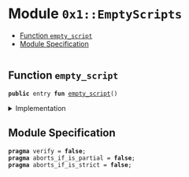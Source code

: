 
<a name="0x1_EmptyScripts"></a>

# Module `0x1::EmptyScripts`



-  [Function `empty_script`](#0x1_EmptyScripts_empty_script)
-  [Module Specification](#@Module_Specification_0)


<pre><code></code></pre>



<a name="0x1_EmptyScripts_empty_script"></a>

## Function `empty_script`



<pre><code><b>public</b> entry <b>fun</b> <a href="EmptyScripts.md#0x1_EmptyScripts_empty_script">empty_script</a>()
</code></pre>



<details>
<summary>Implementation</summary>


<pre><code><b>public</b> entry <b>fun</b> <a href="EmptyScripts.md#0x1_EmptyScripts_empty_script">empty_script</a>() {
}
</code></pre>



</details>

<a name="@Module_Specification_0"></a>

## Module Specification



<pre><code><b>pragma</b> verify = <b>false</b>;
<b>pragma</b> aborts_if_is_partial = <b>false</b>;
<b>pragma</b> aborts_if_is_strict = <b>false</b>;
</code></pre>
